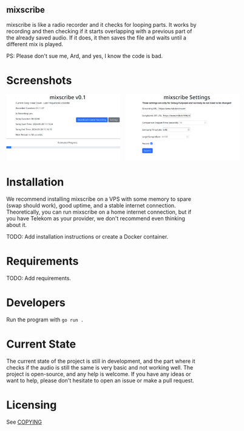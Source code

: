 ## mixscribe

mixscribe is like a radio recorder and it checks for looping parts. It works by recording and then checking if it starts overlapping with a previous part of the already saved audio. If it does, it then saves the file and waits until a different mix is played.

PS: Please don't sue me, Ard, and yes, I know the code is bad.

# Screenshots

<div style="display: flex; justify-content: space-around; gap: 1em">
  <img src="imgs/status.png" alt="Status Page" width="300"/>
  <img src="imgs/settings.png" alt="Settings Page" width="300"/>
</div>

# Installation

We recommend installing mixscribe on a VPS with some memory to spare (swap should work), good uptime, and a stable internet connection. Theoretically, you can run mixscribe on a home internet connection, but if you have Telekom as your provider, we don't recommend even thinking about it.

TODO: Add installation instructions or create a Docker container.

# Requirements

TODO: Add requirements.

# Developers

Run the program with `go run .`

# Current State

The current state of the project is still in development, and the part where it checks if the audio is still the same is very basic and not working well. The project is open-source, and any help is welcome. If you have any ideas or want to help, please don't hesitate to open an issue or make a pull request.

# Licensing

See [COPYING](COPYING)
